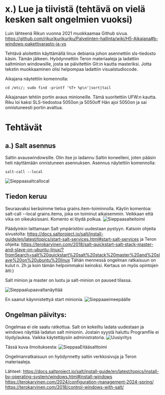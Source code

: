 # x.) Lue ja tiivistä (tehtävä on vielä kesken salt ongelmien vuoksi)
Luin lähteenä Rikun vuonna 2021 muokkaamaa Github sivua.
https://github.com/rikurikurikuriku/Palvelinten-hallinta/wiki/H5-Aikajana#b-windows-pakettivarasto-ja-vs

Tehtävä aloitettiin käyttämällä linux debiania johon asennettiin sls-tiedosto käsin.
Tämän jälkeen. Hyödynnettiin Teron materiaaleja ja ladattiin saltminion windowsille, josta se päivitettiin Git:in kautta masteriksi.
Jotta tekstin muokkaaminen olisi helpompaa ladattiin visualstudiocode.

Aikajana näytettiin komennolla:
```
cd /etc/; sudo find -printf '%T+ %p\n'|sort|tail
```
Aikajanaan tehtiin portin avaus minioneille. Tämä suoritettiin UFW:n kautta.
Riku loi kaksi SLS-tiedostoa 5050on ja 5050off
Hän ajoi 5050on ja sai onnistuneesti portin avattua.

# Tehtävät
## a.) Salt asennus
Saltin avauswindowsille. Olin itse jo ladannu Saltin koneelleni, joten pääsin heti näyttämään onnistuneen asennuksen.
Asennus näytettiin komennolla: 
```
salt-call --local
```
![Sieppaasaltcallocal](https://github.com/MiisaS/Servers_2024/assets/122888617/eaf6a96a-f4ba-48bb-b2f5-ee928f4fb21d)

## Tiedon keruu
Seuraavaksi keräsimme tietoa grains.item-toiminnolla.
Käytin komentoa: salt-call --local grains.items, joka on toiminut aikaisemmin. Veikkaan että vika on oikeuksissani. Komento ei löydä polkua.
![Sieppaasalteitoimi](https://github.com/MiisaS/Servers_2024/assets/122888617/b5358642-4009-4625-9b23-e1f5fc569f47)

Päädyinkin laittamaan Salt ympäristöni uudestaan pystyyn. Katsoin ohjeita sivustolta:
https://docs.saltproject.io/salt/install-guide/en/latest/topics/start-salt-services.html#start-salt-services
ja Teron ohjeita:
https://terokarvinen.com/2018/salt-quickstart-salt-stack-master-and-slave-on-ubuntu-linux/?fromSearch=salt%20quickstart%20salt%20stack%20master%20and%20slave%20on%20ubuntu%20linux
Tähän mennessä ongelman ratkaisuun on kulut n. 2h ja koin tämän helpoimmaksi keinoksi. Kertaus on myös opintojen äiti:)

Salt minion ja master on luotu ja salt-minion on paused tilassa.

![Sieppaalupaavaltanäyttää](https://github.com/MiisaS/Servers_2024/assets/122888617/b0f6bf77-7dd8-45ef-83f8-5601734ac173)

En saanut käynnistettyä start minionia.
![Sieppaaeimeepäälle](https://github.com/MiisaS/Servers_2024/assets/122888617/0c1c7237-df17-43fa-b766-3b99dae14ba4)


## Ongelman päivitys:
Ongelmaa ei ole saatu ratkottua. Salt on kokeiltu ladata uudestaan ja windows näyttää ladatun salt minionin. Jostain syystä haluttu Programfile ei löydy/aukea. Vaikka käytettäysiin administratoria.
![Uusiyritys](https://github.com/MiisaS/Servers_2024/assets/122888617/029080b3-754c-459c-8eff-9300068d7812)

Tässä kuva ilmoituksesta:
![SieppaaEitääsalttoimi](https://github.com/MiisaS/Servers_2024/assets/122888617/58426e7b-9bee-4501-be46-8fc8e916a351)

Ongelmanratkaisuun on hyödynnetty saltin verkkosivuja ja Teron materiaaleja.

Lähteet: 
https://docs.saltproject.io/salt/install-guide/en/latest/topics/install-by-operating-system/windows.html#install-windows
https://terokarvinen.com/2024/configuration-management-2024-spring/
https://terokarvinen.com/2018/control-windows-with-salt/

